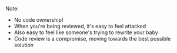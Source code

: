 <!-- .slide: data-background-image="resources/you-dont-own-me.gif" data-background-position="center center" data-background-size="contain" -->

Note:

* No code ownership!
* When you're being reviewed, it's easy to feel attacked
* Also easy to feel like someone's trying to rewrite your baby
* Code review is a compromise, moving towards the best possible solution
